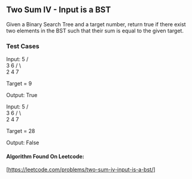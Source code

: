 ## Two Sum IV - Input is a BST

Given a Binary Search Tree and a target number, return true if there exist two elements in the BST such that their sum is equal to the given target.

### Test Cases

Input: 
    5
   / \
  3   6
 / \   \
2   4   7

Target = 9

Output: True
 
Input: 
    5
   / \
  3   6
 / \   \
2   4   7

Target = 28

Output: False

#### Algorithm Found On Leetcode:
[https://leetcode.com/problems/two-sum-iv-input-is-a-bst/]